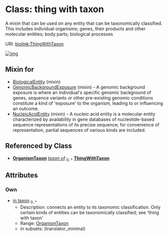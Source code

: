 
# Class: thing with taxon


A mixin that can be used on any entity that can be taxonomically classified. This includes individual organisms; genes, their products and other molecular entities; body parts; biological processes

URI: [biolink:ThingWithTaxon](https://w3id.org/biolink/vocab/ThingWithTaxon)


[![img](https://yuml.me/diagram/nofunky;dir:TB/class/[OrganismTaxon]<in%20taxon%200..*-%20[ThingWithTaxon],[NucleicAcidEntity]uses%20-.->[ThingWithTaxon],[GenomicBackgroundExposure]uses%20-.->[ThingWithTaxon],[BiologicalEntity]uses%20-.->[ThingWithTaxon],[OrganismTaxon],[NucleicAcidEntity],[GenomicBackgroundExposure],[BiologicalEntity])](https://yuml.me/diagram/nofunky;dir:TB/class/[OrganismTaxon]<in%20taxon%200..*-%20[ThingWithTaxon],[NucleicAcidEntity]uses%20-.->[ThingWithTaxon],[GenomicBackgroundExposure]uses%20-.->[ThingWithTaxon],[BiologicalEntity]uses%20-.->[ThingWithTaxon],[OrganismTaxon],[NucleicAcidEntity],[GenomicBackgroundExposure],[BiologicalEntity])

## Mixin for

 * [BiologicalEntity](BiologicalEntity.md) (mixin) 
 * [GenomicBackgroundExposure](GenomicBackgroundExposure.md) (mixin)  - A genomic background exposure is where an individual's specific genomic background of genes, sequence variants or other pre-existing genomic conditions constitute a kind of 'exposure' to the organism, leading to or influencing an outcome.
 * [NucleicAcidEntity](NucleicAcidEntity.md) (mixin)  - A nucleic acid entity is a molecular entity characterized by availability in gene databases of nucleotide-based sequence representations of its precise sequence; for convenience of representation, partial sequences of various kinds are included.

## Referenced by Class

 *  **[OrganismTaxon](OrganismTaxon.md)** *[taxon of](taxon_of.md)*  <sub>0..\*</sub>  **[ThingWithTaxon](ThingWithTaxon.md)**

## Attributes


### Own

 * [in taxon](in_taxon.md)  <sub>0..\*</sub>
     * Description: connects an entity to its taxonomic classification. Only certain kinds of entities can be taxonomically classified; see 'thing with taxon'
     * Range: [OrganismTaxon](OrganismTaxon.md)
     * in subsets: (translator_minimal)
